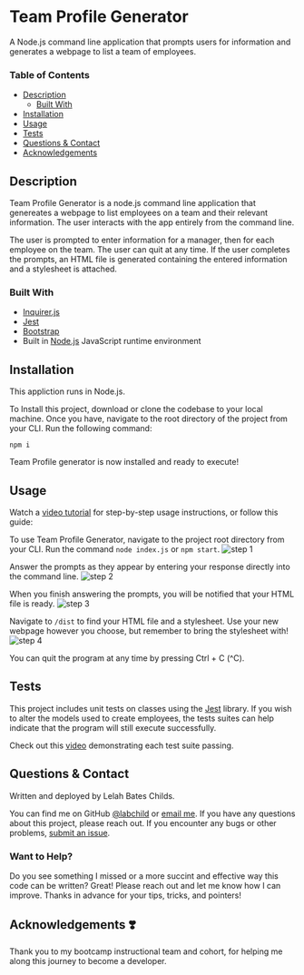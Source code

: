 # Team Profile Generator

A Node.js command line application that prompts users for information and generates a webpage to list a team of employees.

### Table of Contents
* [Description](#description)
    * [Built With](#builtwith)
* [Installation](#installation)
* [Usage](#usage)
* [Tests](#tests)
* [Questions & Contact](#questions&contact)
* [Acknowledgements](#acknowledgements❣️)

## Description
Team Profile Generator is a node.js command line application that genereates a webpage to list employees on a team and their relevant information. The user interacts with the app entirely from the command line. 

The user is prompted to enter information for a manager, then for each employee on the team. The user can quit at any time. If the user completes the prompts, an HTML file is generated containing the entered information and a stylesheet is attached.

### Built With
* [Inquirer.js](https://www.npmjs.com/package/inquirer)
* [Jest](https://www.npmjs.com/package/jest)
* [Bootstrap](https://getbootstrap.com/)
* Built in [Node.js](https://nodejs.org/en/) JavaScript runtime environment

## Installation
This appliction runs in Node.js.

To Install this project, download or clone the codebase to your local machine. Once you have, navigate to the root directory of the project from your CLI. Run the following command:
```
npm i
```
Team Profile generator is now installed and ready to execute!

## Usage
Watch a [video tutorial]() for step-by-step usage instructions, or follow this guide:

To use Team Profile Generator, navigate to the project root directory from your CLI. Run the command ``` node index.js ``` or ``` npm start ```.
![step 1](step-1.png)

Answer the prompts as they appear by entering your response directly into the command line.
![step 2](step-2.png)

When you finish answering the prompts, you will be notified that your HTML file is ready.
![step 3](step-3.png)

Navigate to ```/dist``` to find your HTML file and a stylesheet. Use your new webpage however you choose, but remember to bring the stylesheet with!
![step 4](step-4.png)

You can quit the program at any time by pressing Ctrl + C (^C).

## Tests
This project includes unit tests on classes using the [Jest](https://www.npmjs.com/package/jest) library. If you wish to alter the models used to create employees, the tests suites can help indicate that the program will still execute successfully.

Check out this [video]() demonstrating each test suite passing.

## Questions & Contact
Written and deployed by Lelah Bates Childs.

You can find me on GitHub [@labchild](https://github.com/labchild) or [email me](mailto:labchilds@gmail.com). If you have any questions about this project, please reach out. If you encounter any bugs or other problems, [submit an issue](https://github.com/labchild/team-profile-generator/issues).

### Want to Help?
Do you see something I missed or a more succint and effective way this code can be written? Great! Please reach out and let me know how I can improve. Thanks in advance for your tips, tricks, and pointers!

## Acknowledgements ❣️
Thank you to my bootcamp instructional team and cohort, for helping me along this journey to become a developer.